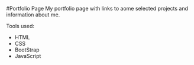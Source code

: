 #Portfolio Page
My portfolio page with links to aome selected projects and information about me.

Tools used:
 - HTML
 - CSS
 - BootStrap
 - JavaScript
